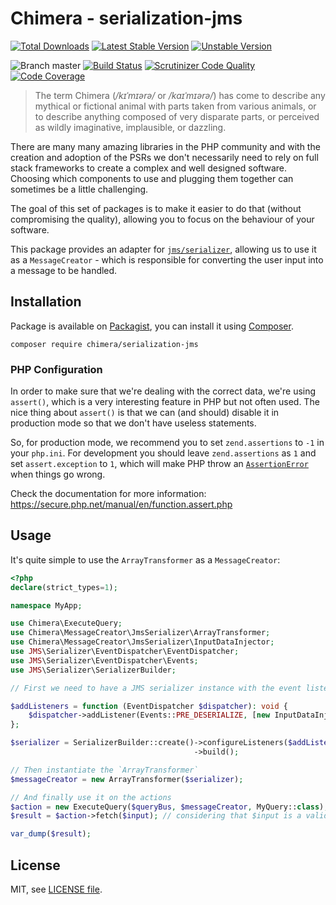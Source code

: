 # Chimera - serialization-jms

[![Total Downloads](https://img.shields.io/packagist/dt/chimera/serialization-jms.svg?style=flat-square)](https://packagist.org/packages/chimera/serialization-jms)
[![Latest Stable Version](https://img.shields.io/packagist/v/chimera/serialization-jms.svg?style=flat-square)](https://packagist.org/packages/chimera/serialization-jms)
[![Unstable Version](https://img.shields.io/packagist/vpre/chimera/serialization-jms.svg?style=flat-square)](https://packagist.org/packages/chimera/serialization-jms)

![Branch master](https://img.shields.io/badge/branch-master-brightgreen.svg?style=flat-square)
[![Build Status](https://img.shields.io/travis/chimeraphp/serialization-jms/master.svg?style=flat-square)](http://travis-ci.org/#!/chimeraphp/serialization-jms)
[![Scrutinizer Code Quality](https://img.shields.io/scrutinizer/g/chimeraphp/serialization-jms/master.svg?style=flat-square)](https://scrutinizer-ci.com/g/chimeraphp/serialization-jms/?branch=master)
[![Code Coverage](https://img.shields.io/scrutinizer/coverage/g/chimeraphp/serialization-jms/master.svg?style=flat-square)](https://scrutinizer-ci.com/g/chimeraphp/serialization-jms/?branch=master)

> The term Chimera (_/kɪˈmɪərə/_ or _/kaɪˈmɪərə/_) has come to describe any
mythical or fictional animal with parts taken from various animals, or to
describe anything composed of very disparate parts, or perceived as wildly
imaginative, implausible, or dazzling.

There are many many amazing libraries in the PHP community and with the creation
and adoption of the PSRs we don't necessarily need to rely on full stack
frameworks to create a complex and well designed software. Choosing which
components to use and plugging them together can sometimes be a little
challenging.

The goal of this set of packages is to make it easier to do that (without
compromising the quality), allowing you to focus on the behaviour of your
software.

This package provides an adapter for [`jms/serializer`](https://github.com/schmittjoh/serializer),
allowing us to use it as a `MessageCreator` - which is responsible for converting
the user input into a message to be handled.

## Installation

Package is available on [Packagist](http://packagist.org/packages/chimera/serialization-jms),
you can install it using [Composer](http://getcomposer.org).

```shell
composer require chimera/serialization-jms
```

### PHP Configuration

In order to make sure that we're dealing with the correct data, we're using `assert()`,
which is a very interesting feature in PHP but not often used. The nice thing
about `assert()` is that we can (and should) disable it in production mode so
that we don't have useless statements.

So, for production mode, we recommend you to set `zend.assertions` to `-1` in your `php.ini`.
For development you should leave `zend.assertions` as `1` and set `assert.exception` to `1`, which
will make PHP throw an [`AssertionError`](https://secure.php.net/manual/en/class.assertionerror.php)
when things go wrong.

Check the documentation for more information: https://secure.php.net/manual/en/function.assert.php

## Usage

It's quite simple to use the `ArrayTransformer` as a `MessageCreator`:

```php
<?php
declare(strict_types=1);

namespace MyApp;

use Chimera\ExecuteQuery;
use Chimera\MessageCreator\JmsSerializer\ArrayTransformer;
use Chimera\MessageCreator\JmsSerializer\InputDataInjector;
use JMS\Serializer\EventDispatcher\EventDispatcher;
use JMS\Serializer\EventDispatcher\Events;
use JMS\Serializer\SerializerBuilder;

// First we need to have a JMS serializer instance with the event listener set

$addListeners = function (EventDispatcher $dispatcher): void {
    $dispatcher->addListener(Events::PRE_DESERIALIZE, [new InputDataInjector(), 'injectData']);
};

$serializer = SerializerBuilder::create()->configureListeners($addListeners)
                                         ->build();

// Then instantiate the `ArrayTransformer`
$messageCreator = new ArrayTransformer($serializer);

// And finally use it on the actions
$action = new ExecuteQuery($queryBus, $messageCreator, MyQuery::class); // considering that $queryBus is a valid instance of `ServiceBus`
$result = $action->fetch($input); // considering that $input is a valid instance of `Input`

var_dump($result);
```

## License

MIT, see [LICENSE file](https://github.com/chimeraphp/serialization-jms/blob/master/LICENSE).
